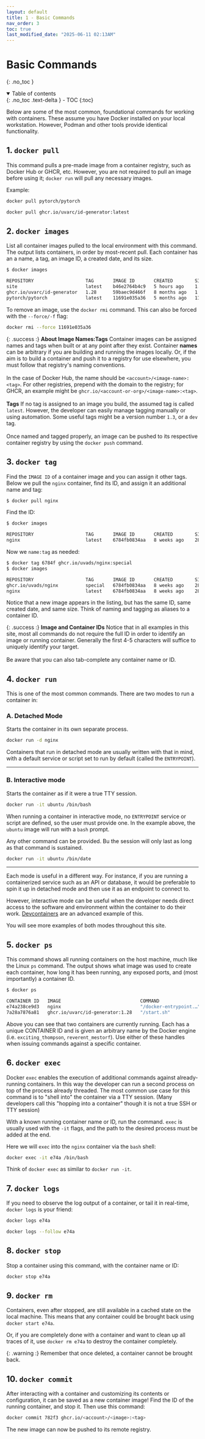 ```yaml
---
layout: default
title: 1 - Basic Commands
nav_order: 3
toc: true
last_modified_date: "2025-06-11 02:13AM"
---
```


# Basic Commands
{: .no_toc }

<details open markdown="block">
  <summary>
    Table of contents
  </summary>
  {: .no_toc .text-delta }
- TOC
{:toc}
</details>

Below are some of the most common, foundational commands for working with containers. These assume you have Docker installed on your local workstation. However, Podman and other tools provide identical functionality.

## 1. `docker pull`

This command pulls a pre-made image from a container registry, such as Docker Hub or GHCR, etc. However, you are not required to pull an image before using it; `docker run` will pull any necessary images.

Example:
```bash
docker pull pytorch/pytorch
```

```bash
docker pull ghcr.io/uvarc/id-generator:latest
```

## 2. `docker images`

List all container images pulled to the local environment with this command. The output lists containers, in order by most-recent pull. Each container has an a name, a tag, an image ID, a created date, and its size.

```bash
$ docker images

REPOSITORY                   TAG       IMAGE ID       CREATED        SIZE
site                         latest    b46e2764b4c9   5 hours ago    1.59GB
ghcr.io/uvarc/id-generator   1.28      59baec9d466f   8 months ago   1.55GB
pytorch/pytorch              latest    11691e035a36   5 months ago   11.70GB
```

To remove an image, use the `docker rmi` command. This can also be forced with the `--force/-f` flag:

```bash
docker rmi --force 11691e035a36
```

{: .success :}
**About Image Names:Tags**
Container images can be assigned names and tags when built or at any point after they exist. Container **names** can be arbitrary if you are building and running the images locally. Or, if the aim is to build a container and push it to a registry for use elsewhere, you must follow that registry's naming conventions. 
<br /><br />
In the case of Docker Hub, the name should be `<account>/<image-name>:<tag>`. For other registries, prepend with the domain to the registry; for GHCR, an example might be `ghcr.io/<account-or-org>/<image-name>:<tag>`.
<br /><br />
**Tags** If no tag is assigned to an image you build, the assumed tag is called `latest`. However, the developer can easily manage tagging manually or using automation. Some useful tags might be a version number `1.3`, or a `dev` tag. 
<br /><br />
Once named and tagged properly, an image can be pushed to its respective container registry by using the `docker push` command.

## 3. `docker tag`

Find the `IMAGE ID` of a container image and you can assign it other tags. Below we pull the `nginx` container, find its ID, and assign it an additional name and tag:

```bash
$ docker pull nginx
```

Find the ID:

```bash
$ docker images

REPOSITORY                   TAG       IMAGE ID       CREATED        SIZE
nginx                        latest    6784fb0834aa   8 weeks ago    281MB
```

Now we `name:tag` as needed:
```bash
$ docker tag 6784f ghcr.io/uvads/nginx:special
$ docker images

REPOSITORY                   TAG       IMAGE ID       CREATED        SIZE
ghcr.io/uvads/nginx          special   6784fb0834aa   8 weeks ago    281MB
nginx                        latest    6784fb0834aa   8 weeks ago    281MB
```
Notice that a new image appears in the listing, but has the same ID, same created date, and same size. Think of naming and tagging as aliases to a container ID.

{: .success :}
**Image and Container IDs** Notice that in all examples in this site, most all commands do not require the full ID in order to identify an image or running container. Generally the first 4-5 characters will suffice to uniquely identify your target.
<br /><br />
Be aware that you can also tab-complete any container name or ID.

## 4. `docker run`

This is one of the most common commands. There are two modes to run a container in:

### A. Detached Mode

Starts the container in its own separate process.

```bash
docker run -d nginx
```

Containers that run in detached mode are usually written with that in mind, with a default service or script set to run by default (called the `ENTRYPOINT`).

- - -

### B. Interactive mode

Starts the container as if it were a true TTY session.

```bash
docker run -it ubuntu /bin/bash
```

When running a container in interactive mode, no `ENTRYPOINT` service
or script are defined, so the user must provide one. In the example above, the `ubuntu` image will run with a `bash` prompt.

Any other command can be provided. Bu the session will only last as long as that command is sustained.

```bash
docker run -it ubuntu /bin/date
```
- - -

Each mode is useful in a different way. For instance, if you are running a containerized service such as an API or database, it would be preferable to spin it up in detached mode and then use it as an endpoint to connect to.

However, interactive mode can be useful when the developer needs direct access to the software and environment within the container to do their work. [Devcontainers](../docs/use-cases.md) are an advanced example of this.

You will see more examples of both modes throughout this site.

## 5. `docker ps`

This command shows all running containers on the host machine, much like the Linux `ps` command. The output shows what image was used to create each container, how long it has been running, any exposed ports, and (most importantly) a container ID.

```bash
$ docker ps

CONTAINER ID   IMAGE                             COMMAND                  CREATED         STATUS         PORTS                    NAMES
e74a238ce9d3   nginx                             "/docker-entrypoint.…"   2 seconds ago   Up 42 seconds  80/tcp                   exciting_thompson
7a28a7876a81   ghcr.io/uvarc/id-generator:1.28   "/start.sh"              23 hours ago    Up 23 hours    0.0.0.0:8080->8080/tcp   reverent_mestorf
```

Above you can see that two containers are currently running. Each has a unique CONTAINER ID and is given an arbitrary name by the Docker engine (i.e. `exciting_thompson`, `reverent_mestorf`). Use either of these handles when issuing commands against a specific container.

## 6. `docker exec`

Docker `exec` enables the execution of additional commands against already-running containers. In this way the developer can run a second process on top of the process already threaded. The most common use case for this command is to "shell into" the container via a TTY session. (Many developers call this "hopping into a container" though it is not a true SSH or TTY session)

With a known running container name or ID, run the command. `exec` is usually used with the `-it` flags, and the path to the desired process must be added at the end.

Here we will `exec` into the `nginx` container via the `bash` shell:

```bash
docker exec -it e74a /bin/bash
```

Think of `docker exec` as similar to `docker run -it`.

## 7. `docker logs`

If you need to observe the log output of a container, or tail it in real-time, `docker logs` is your friend:

```bash
docker logs e74a
```

```bash
docker logs --follow e74a
```

## 8. `docker stop`

Stop a container using this command, with the container name or ID:

```bash
docker stop e74a
```

## 9.  `docker rm`
 
Containers, even after stopped, are still available in a cached state on the local machine. This means that any container could be brought back using `docker start e74a`.

Or, if you are completely done with a container and want to clean up all traces of it, use `docker rm e74a` to destroy the container completely.

{: .warning :}
Remember that once deleted, a container cannot be brought back.

## 10. `docker commit`

After interacting with a container and customizing its contents or configuration, it can be saved as a new container image! Find the ID of the running container, and stop it. Then use this command:

```bash
docker commit 782f3 ghcr.io/<account>/<image>:<tag>
```

The new image can now be pushed to its remote registry.



